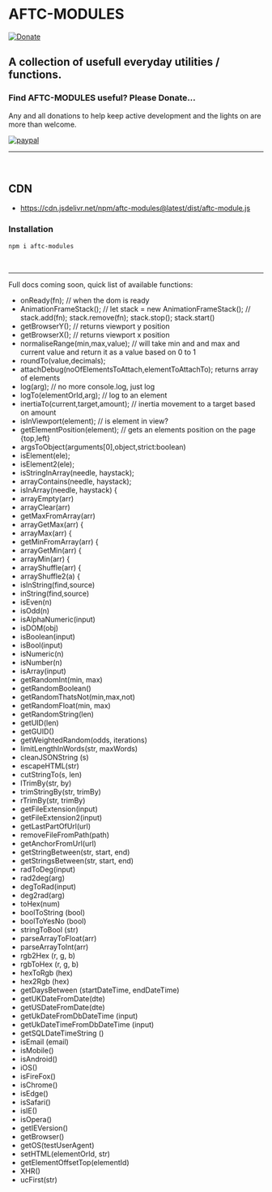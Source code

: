 # <b>AFTC-MODULES</b>
[![Donate](https://img.shields.io/badge/Donate-PayPal-green.svg)](https://www.paypal.com/cgi-bin/webscr?cmd=_donations&business=Darcey%2eLloyd%40gmail%2ecom&lc=GB&item_name=Darcey%20Lloyd%20Developer%20Donation&currency_code=GBP&bn=PP%2dDonationsBF%3abtn_donateCC_LG%2egif%3aNonHosted)

## A collection of usefull everyday utilities / functions.


<h3><b>Find AFTC-MODULES useful? Please Donate...</b></h3>
Any and all donations to help keep active development and the lights on are more than welcome.

[![paypal](https://www.paypalobjects.com/en_GB/i/btn/btn_donate_LG.gif)](https://www.paypal.com/cgi-bin/webscr?cmd=_donations&business=Darcey%2eLloyd%40gmail%2ecom&lc=GB&item_name=Darcey%20Lloyd%20Developer%20Donation&currency_code=GBP&bn=PP%2dDonationsBF%3abtn_donateCC_LG%2egif%3aNonHosted)


 <hr>
 <br>




## CDN

- https://cdn.jsdelivr.net/npm/aftc-modules@latest/dist/aftc-module.js






### <b>Installation</b>
```
npm i aftc-modules
```
<br>
<hr>

Full docs coming soon, quick list of available functions:
- onReady(fn); // when the dom is ready
- AnimationFrameStack(); // let stack = new AnimationFrameStack(); // stack.add(fn); stack.remove(fn); stack.stop(); stack.start()
- getBrowserY(); // returns viewport y position
- getBrowserX(); // returns viewport x position
- normaliseRange(min,max,value); // will take min and and max and current value and return it as a value based on 0 to 1
- roundTo(value,decimals);
- attachDebug(noOfElementsToAttach,elementToAttachTo); returns array of elements
- log(arg); // no more console.log, just log
- logTo(elementOrId,arg); // log to an element
- inertiaTo(current,target,amount); // inertia movement to a target based on amount
- isInViewport(element); // is element in view?
- getElementPosition(element); // gets an elements position on the page {top,left}
- argsToObject(arguments[0],object,strict:boolean)
- isElement(ele);
- isElement2(ele);
- isStringInArray(needle, haystack);
- arrayContains(needle, haystack);
- isInArray(needle, haystack) {
- arrayEmpty(arr)
- arrayClear(arr)
- getMaxFromArray(arr)
- arrayGetMax(arr) {
- arrayMax(arr) {
- getMinFromArray(arr) {
- arrayGetMin(arr) {
- arrayMin(arr) {
- arrayShuffle(arr) {
- arrayShuffle2(a) {
- isInString(find,source)
- inString(find,source)
- isEven(n)
- isOdd(n)
- isAlphaNumeric(input)
- isDOM(obj)
- isBoolean(input)
- isBool(input)
- isNumeric(n)
- isNumber(n)
- isArray(input)
- getRandomInt(min, max)
- getRandomBoolean()
- getRandomThatsNot(min,max,not)
- getRandomFloat(min, max)
- getRandomString(len)
- getUID(len)
- getGUID()
- getWeightedRandom(odds, iterations)
- limitLengthInWords(str, maxWords)
- cleanJSONString (s)
- escapeHTML(str)
- cutStringTo(s, len)
- lTrimBy(str, by)
- trimStringBy(str, trimBy)
- rTrimBy(str, trimBy)
- getFileExtension(input)
- getFileExtension2(input)
- getLastPartOfUrl(url)
- removeFileFromPath(path)
- getAnchorFromUrl(url)
- getStringBetween(str, start, end)
- getStringsBetween(str, start, end)
- radToDeg(input)
- rad2deg(arg)
- degToRad(input)
- deg2rad(arg)
- toHex(num)
- boolToString (bool)
- boolToYesNo (bool)
- stringToBool (str)
- parseArrayToFloat(arr)
- parseArrayToInt(arr)
- rgb2Hex (r, g, b)
- rgbToHex (r, g, b)
- hexToRgb (hex)
- hex2Rgb (hex)
- getDaysBetween (startDateTime, endDateTime)
- getUKDateFromDate(dte)
- getUSDateFromDate(dte)
- getUkDateFromDbDateTime (input)
- getUkDateTimeFromDbDateTime  (input)
- getSQLDateTimeString ()
- isEmail (email)
- isMobile()
- isAndroid()
- iOS()
- isFireFox()
- isChrome()
- isEdge()
- isSafari()
- isIE()
- isOpera()
- getIEVersion()
- getBrowser()
- getOS(testUserAgent)
- setHTML(elementOrId, str)
- getElementOffsetTop(elementId)
- XHR()
- ucFirst(str)


